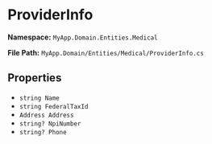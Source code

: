# ProviderInfo

**Namespace:** `MyApp.Domain.Entities.Medical`

**File Path:** `MyApp.Domain/Entities/Medical/ProviderInfo.cs`

## Properties

- `string Name`
- `string FederalTaxId`
- `Address Address`
- `string? NpiNumber`
- `string? Phone`


